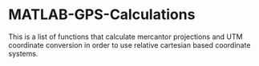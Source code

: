 # MATLAB-GPS-Calculations
This is a list of functions that calculate mercantor projections and UTM coordinate conversion in order to use relative cartesian based coordinate systems.
